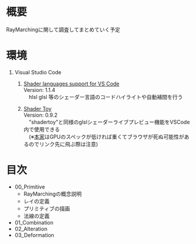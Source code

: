 
<!---この項目の概要--->
# 概要

RayMarchingに関して調査してまとめていく予定

<!---環境設定に関する説明--->

# 環境

1. Visual Studio Code  
    1. [Shader languages support for VS Code](https://marketplace.visualstudio.com/items?itemName=slevesque.shader)  
        Version: 1.1.4  
        　hlsl glsl 等のシェーダー言語のコードハイライトや自動補間を行う  

    1. [Shader Toy](https://marketplace.visualstudio.com/items?itemName=stevensona.shader-toy)  
        Version: 0.9.2  
        　"shadertoy"と同様のglslシェーダーライブプレビュー機能をVSCode内で使用できる  
        　(※[本家](https://www.shadertoy.com)はGPUのスペックが低ければ重くてブラウザが死ぬ可能性があるのでリンク先に飛ぶ際は注意)  

<!---目次--->

# 目次  

* 00_Primitive  
  * RayMarchingの概念説明
  * レイの定義  
  * プリミティブの描画  
  * 法線の定義  
* 01_Combination  
* 02_Alteration  
* 03_Deformation  
